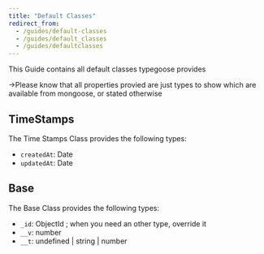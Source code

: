 ```yaml
---
title: "Default Classes"
redirect_from:
  - /guides/default-classes
  - /guides/default_classes
  - /guides/defaultclasses
---
```


This Guide contains all default classes typegoose provides

->Please know that all properties provied are just types to show which are available from mongoose, or stated otherwise

## TimeStamps

The Time Stamps Class provides the following types:

- `createdAt`: Date
- `updatedAt`: Date

## Base

The Base Class provides the following types:

- `_id`: ObjectId ; when you need an other type, override it
- `__v`: number
- `__t`: undefined \| string \| number
